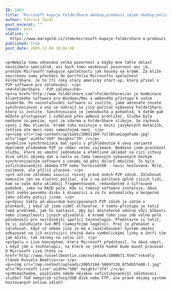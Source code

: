 ```yaml
---
ID: 1863
title: 'Microsoft kupuje FolderShare a&nbsp;probouzí zájem o&nbsp;online P2P zálohy'
author: Patrick Zandl
post_excerpt: ""
layout: post
oldlink: >
  https://www.marigold.cz/item/microsoft-kupuje-foldershare-a-probouzi-zajem-o-online-p2p-zalohy
published: true
post_date: 2005-11-04 10:04:48
---
```

	<p>Nebyla tomu věnována velká pozornost a kdyby mne tahle oblast nezajímala speciálně, asi bych tomu nevěnoval pozornost ani já, protože Microsoft nakupuje společnosti jak housky na krámě. Za blíže neurčenou sumu přechází do portfolia Microsoftu společnost FolderShare. Je to tři roky starý americký start-up, který přišel s P2P software pro zálohování. </p>
	<h4>FolderShare - P2P zálohy</h4>
	<p><a href="http://www.foldershare.com">FolderShare</a> je kombinace klientského software pro Windows/Mac a webového přístupu k vašim souborům. Po nainstalování software si zvolíte, jaké adresáře chcete synchronizovat a ony se nahrají na jiný počítač vybavený FolderShare, který si zvolíte. Synchronizace je jednoduchá a pohodlná, k datům pak můžete přistupovat i vzdáleně přes webový prohlížeč. Služba byla nedávno za peníze, nyní je zdarma a FolderShare slibuje, že zachová vývoj i Mac klienta. Kromě toho existuje v šesti jazykových mutacích, čeština ale mezi nimi samozřejmě není. </p>
	<p><img src="/wp-content/uploads/20051104-fullBlueLogoFade.jpg" alt="logo" width="359" height="79" /></p>
	<p>Online synchronizace dat spolu s přihlédnutím k sexy variantě doplněné přídomkem P2P je vůbec velmi zajímavá. Nedávno jsem procházel služby, které mi umožní jednoduše a efektivně ukládat na cizí síťový disk větší objemy dat a našla se řada takových vybavených hezkým synchronizačním software s cenami od pěti dolarů měsíčně. To byla sofistikovanější obdoba FTP nebo TortoiseSVN - navíc hostovaná. Milé, zajímavé, ale příliš placené. </p>
	<p>S online zálohami souvisí rozvoj právě oněch P2P záloh. Zálohovat nemusíte jen na vlastní počítač, ale i na počítače úplně cizích lidí, kam se vaše data ukládají fragmentovaně, redundantně a šifrovaně podobně, jako na RAID pole. Kdo si takový software instaluje, dává část svého pevného disku k dispozici a za to automaticky a bezpečně jeho zálohy putují jinam. </p>
	<p>Vývoj takto ad-absurdum koncipovaných P2P záloh je zatím v plenkách, i když už jsem viděl alfaverze. V tomto přístupu je totiž řada problémů, jak ho nastavit, aby byl dostatečně odolný vůči blbosti nebo zlomyslnosti jiných uživatelů. A kromě toho jsou zde volná pole působnosti pro nejrůznější spořící technologie. Představte si totiž, že si zálohujete své MP3 (samozřejmě legální). Proč je přenášet a zálohovat, když už někdo jiný je má a zazálohované? Systém umožní odkazovat na již existující stejná data symbolickými linky a šetří tím jak místo, tak nároky na celou síť. </p>
	<p>Spolu s Live konceptem, který Microsoft představil, to dává smysl, i když jde o technologii, na které se ještě hodně bude muset pracovat. O Microsoft Live čtěte <a href="http://www.russellbeattie.com/notebook/1008671.html">skvělý článek Russela Beattie</a> </p>
	<p><img src="/wp-content/uploads/20051104-58697220_0f5db5fe00-1.jpg" alt="Microsoft Live" width="500" height="374" /></p>
	<p>Mimochodem, používáte někdo nějakou sofistikovanější zálohovací službu? Teď nemyslím síťový/USB disk nebo FTP, ale právě nějaký systém hostovaných online záloh?
</p>
